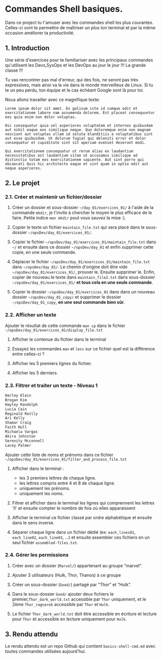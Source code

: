 # Commandes Shell basiques.

Dans ce project tu t'amuser avec les commandes shell les plus courantes. Celles-ci vont te permettre de maîtriser un plus ton terminal et par la même occasion améliorer ta productivité.


## 1. Introduction
Une série d'exercices pour te familiariser avec les principaux commandes qu'utilisent les Devs,SysOps et les DevOps au jour le jour !!! La grande classe !!!

Tu vas rencontrer pas mal d'erreur, qui des fois, ne seront pas très expressives, mais ainsi va la vie dans le monde merveilleux de Linux. Si tu te un peu perdu, ton équipe et le cas échéant Google sont là pour toi.


Nous allons travailler avec ce magnifique texte:

```
Lorem ipsum dolor sit amet. Ex galisum iste id cumque odit et exercitationem labore nam assumenda dolorem. Est placeat consequuntur eos quia enim non dolor voluptas.

Hic consequatur quia vel asperiores voluptatem et internos quibusdam aut nihil eaque eos similique neque. Quo doloremque enim non magnam nesciunt aut voluptas ullam id soluta blanditiis a voluptatibus sint aut esse quibusdam. Ut dolorum fugiat qui deleniti error et dolor consequatur et cupiditate sint sit aperiam eveniet deserunt modi.

Qui exercitationem consequatur ut rerum alias ex laudantium necessitatibus est laudantium vitae ut accusamus similique ad distinctio totam eos exercitationem sapiente. Aut sint porro qui obcaecati Quis hic architecto eaque et sint quam in optio odit aut neque asperiores.
```


## 2. Le projet
### 2.1. Créer et maintenir un fichier/dossier

1. Créer un dossier et sous-dossier `~/day_01/exercices_01/` à l'aide de la commande `mkdir`, je t'invite à chercher le moyen le plus efficace de le faire. Petite indice `man mkdir` pout vous sauvez la mise :).

2. Copier le texte un fichier `maintain_file.txt` qui sera placé dans le sous-dossier `~/opsDev/day_01/exercices_01/`.

3. Copier le fichier `~/opsDev/day_01/exercices_01/maintain_file.txt` dans `~/` et ensuite dans ce dossier `~/opsDev/day_01` et enfin supprimer cette copie, en une seule commande.

4. Déplacer le fichier `~/opsDev/day_01/exercices_01/maintain_file.txt` dans `~/opsDev/day_01/`. Le chemin d'origine doit être vide `~/opsDev/day_01/exercices_01/`, prouver le. Ensuite supprimer le. Enfin, copier de nouveau le texte dans `maintain_file2.txt` dans sous-dossier `~/opsDev/day_01/exercices_01/` **et tous cela en une seule commande**.

5. Copier le dossier `~/opsDev/day_01/exercices_01` dans dans un nouveau dossier `~/opsDev/day_01_copy/` 
   et supprimer le dossier `~/opsDev/day_01_copy`, **en une seul commande bien sûr**.


### 2.2. Afficher un texte

Ajouter le résultat de cette commande `man cp` dans le fichier `~/opsDev/day_01/exercices_01/display_file.txt`

1. Afficher le contenue du fichier dans le terminal

2. Essayez les commandes `man` et `less` sur ce fichier quel est la différence entre celles-ci ?

3. Afficher les 5 premiers lignes du fichier.

4. Afficher les 5 derniers.


### 2.3. Filtrer et traiter un texte - Niveau 1
```txt
Harley Klein
Brogan Kim
Hayley Randolph
Lucia Cain
Reginald Reilly
Ari Kelly
Shamar Craig
Faith Hull
Michaela Vargas
Akira Johnston
Serenity Mcconnell
Lacey Palmer
```

Ajouter cette liste de noms et prénoms dans ce fichier `~/opsDev/day_01/exercices_01/filter_and_process_file.txt`

1. Afficher dans le terminal :
   - les 3 premiers lettres de chaque ligne.
   - les lettres compris entre 4 et 8 de chaque ligne.
   - uniquement les prénoms. 
   - uniquement les noms.

2. Filtrer et afficher dans le terminal les lignes qui comprennent les lettres 'll' 
   et ensuite compter le nombre de fois où elles apparaissent 

3. Afficher le terminal ce fichier classé par ordre alphabétique et ensuite dans le sens inverse.

4. Séparer chaque ligne dans un fichier dédié (ex: `each_lines01`, `each_line02`, `each_line03`, ...) et ensuite assembler ces fichiers en un seul fichier `assembled-files.txt`.



### 2.4. Gérer les permissions

1. Créer avec un dossier (`Marvel/`) appartenant au groupe “marvel”.

2. Ajouter 3 utilisateurs (Hulk, Thor, Thanos) à ce groupe

3. Créer un sous-dossier (`Good/`) partagé par "Thor” et “Hulk”.

4. Dans le sous-dossier `Good/` ajouter deux fichiers le premier,`Thor_dark_world.txt` accessible par `Thor` uniquement, et le 2ème `Thor_ragnarok` accessible par `Thor` et `Hulk`.

5. Le fichier `Thor_dark_world.txt` doit être accessible en écriture et lecture pour `Thor` et accessible en lecture uniquement pour `Hulk`.


## 3. Rendu attendu
Le rendu attendu est un repo Github qui contient `basics-shell-cmd.md` avec toutes commandes utilisées aujourd'hui.